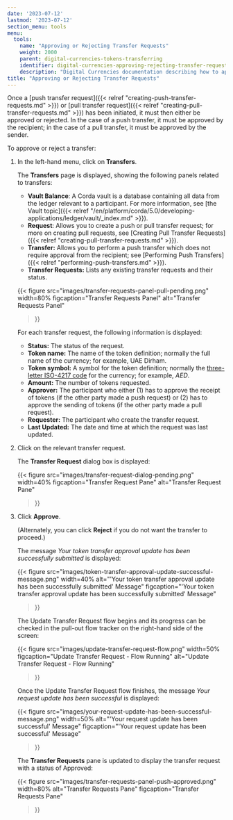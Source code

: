 ```yaml
---
date: '2023-07-12'
lastmod: '2023-07-12'
section_menu: tools
menu:
  tools:
    name: "Approving or Rejecting Transfer Requests"
    weight: 2000
    parent: digital-currencies-tokens-transferring
    identifier: digital-currencies-approving-rejecting-transfer-requests
    description: "Digital Currencies documentation describing how to approve or reject transfer requests via the GUI"
title: "Approving or Rejecting Transfer Requests"
---
```


Once a [push transfer request]({{< relref "creating-push-transfer-requests.md" >}}) or [pull transfer request]({{< relref "creating-pull-transfer-requests.md" >}}) has been initiated, it must then either be approved or rejected. In the case of a push transfer, it must be approved by the recipient; in the case of a pull transfer, it must be approved by the sender. 

To approve or reject a transfer:

1. In the left-hand menu, click on **Transfers**.

   The **Transfers** page is displayed, showing the following panels related to transfers:

   * **Vault Balance**: A Corda vault is a database containing all data from the ledger relevant to a participant. For more information, see [the Vault topic]({{< relref "/en/platform/corda/5.0/developing-applications/ledger/vault/_index.md" >}}).
   * **Request**: Allows you to create a push or pull transfer request; for more on creating pull requests, see [Creating Pull Transfer Requests]({{< relref "creating-pull-transfer-requests.md" >}}).
   * **Transfer:** Allows you to perform a push transfer which does not require approval from the recipient; see [Performing Push Transfers]({{< relref "performing-push-transfers.md" >}}).
   * **Transfer Requests:** Lists any existing transfer requests and their status.
  
   {{< 
      figure
	  src="images/transfer-requests-panel-pull-pending.png"
      width=80%
	  figcaption="Transfer Requests Panel"
	  alt="Transfer Requests Panel"
   >}}
   
   For each transfer request, the following information is displayed:
   
   * **Status:** The status of the request.
   * **Token name:** The name of the token definition; normally the full name of the currency; for example, UAE Dirham.
   * **Token symbol:** A symbol for the token definition; normally the [three-letter ISO-4217 code](https://en.wikipedia.org/wiki/ISO_4217) for the currency; for example, *AED*.
   * **Amount:** The number of tokens requested.
   * **Approver:** The participant who either (1) has to approve the receipt of tokens (if the other party made a push request) or (2) has to approve the sending of tokens (if the other party made a pull request).
   * **Requester:** The participant who create the transfer request.
   * **Last Updated:** The date and time at which the request was last updated.
   
2. Click on the relevant transfer request.

   The **Transfer Request** dialog box is displayed:
  
   {{< 
      figure
	  src="images/transfer-request-dialog-pending.png"
      width=40%
	  figcaption="Transfer Request Pane"
	  alt="Transfer Request Pane"
   >}}

3. Click **Approve**. 

   (Alternately, you can click **Reject** if you do not want the transfer to proceed.)
   
   The message *Your token transfer approval update has been successfully submitted* is displayed:

   {{< 
      figure
	  src="images/token-transfer-approval-update-successful-message.png"
      width=40%
	  alt="'Your token transfer approval update has been successfully submitted' Message"
	  figcaption="'Your token transfer approval update has been successfully submitted' Message"
   >}}

   The Update Transfer Request flow begins and its progress can be checked in the pull-out flow tracker on the right-hand side of the screen:
    
   {{< 
      figure
	  src="images/update-transfer-request-flow.png"
      width=50%
	  figcaption="Update Transfer Request - Flow Running"
	  alt="Update Transfer Request - Flow Running"
   >}}  

   Once the Update Transfer Request flow finishes, the message *Your request update has been successful* is displayed:

   {{< 
      figure
	  src="images/your-request-update-has-been-successful-message.png"
      width=50%
	  alt="'Your request update has been successful' Message"
	  figcaption="'Your request update has been successful' Message"
   >}}
   
   The **Transfer Requests** pane is updated to display the transfer request with a status of Approved:
   
   {{< 
      figure
	  src="images/transfer-requests-panel-push-approved.png"
      width=80%
	  alt="Transfer Requests Pane"
	  figcaption="Transfer Requests Pane"
   >}}